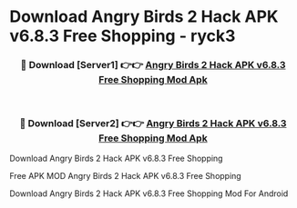 # Download Angry Birds 2 Hack APK v6.8.3 Free Shopping - ryck3



<div align="center">
<h3>🔴 Download [Server1] 👉👉 <a href="https://momento.my/?title=Angry_Birds_2_Hack_APK_v6.8.3_Free_Shopping">Angry Birds 2 Hack APK v6.8.3 Free Shopping Mod Apk</a></h3><br>

<h3>🔴 Download [Server2] 👉👉 <a href="https://momento.my/?title=Angry_Birds_2_Hack_APK_v6.8.3_Free_Shopping">Angry Birds 2 Hack APK v6.8.3 Free Shopping Mod Apk</a></h3>
</div>



Download Angry Birds 2 Hack APK v6.8.3 Free Shopping 

Free APK MOD Angry Birds 2 Hack APK v6.8.3 Free Shopping 

Download Angry Birds 2 Hack APK v6.8.3 Free Shopping Mod For Android
